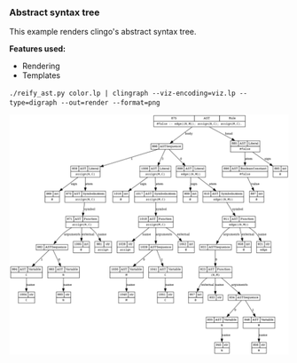 ### Abstract syntax tree

This example renders clingo's abstract syntax tree.

**Features used:**
- Rendering
- Templates

`./reify_ast.py color.lp | clingraph --viz-encoding=viz.lp --type=digraph --out=render --format=png`

![](default.png)
